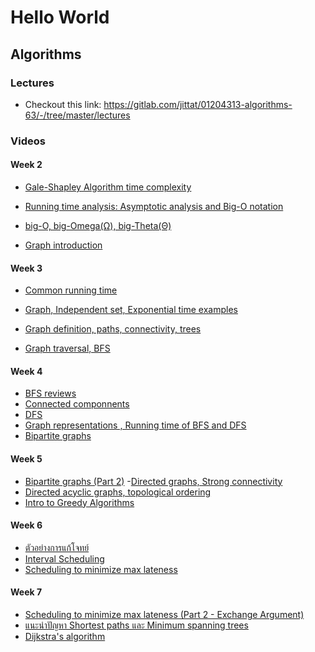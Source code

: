 # Hello World

## Algorithms
### Lectures
- Checkout this link: https://gitlab.com/jittat/01204313-algorithms-63/-/tree/master/lectures
### Videos
#### Week 2
- [Gale-Shapley Algorithm time complexity](https://l.facebook.com/l.php?u=https%3A%2F%2Fwww.youtube.com%2Fwatch%3Fv%3De9ATUeJdc8w%26list%3DPLii-CvAgf-8ipYcvg7qYSjUp0aWW3uox0%26index%3D4%26fbclid%3DIwAR0U-xh2C3ueYhj3KSHHaj1CnOSdnCFkxcNEXJMUtWWEev503KWhYepyM78&h=AT1GeuPWq9WVekxEQW1WLEqGSVGck0jGUcEEssAEKKnEkPRjRTNNdPu5pJh2izaNacMlGn4ES2bScpSYSQ1AG_nEgv8DDLg5E3kCp__6Dt2vNijRPBC6dk8EKRUgPU7J-s5M8q00eA&__tn__=-UK-R&c[0]=AT3zYXJ595bE6ju0KJr6QPYtHxDv4N2sI5nfSULn42JxJ0QNCjtJqNwZQU8CWY_EInCvzlttuLA1bnLF37WTghzVAHxNxq6FK6Tkj58E9C7LhGN3H9ZWOmkFNJs_28uK6Z-gOkV_D6BTA1i2jyrNEVgm91Q0xogzO6zrUW1Pjv88ZXGmUFaZgCKOioU2luiQgn8qhS1O5YPP-2b7nw)

- [Running time analysis: Asymptotic analysis and Big-O notation](https://l.facebook.com/l.php?u=https%3A%2F%2Fwww.youtube.com%2Fwatch%3Fv%3DLCnW6x5aNuU%26list%3DPLii-CvAgf-8ipYcvg7qYSjUp0aWW3uox0%26index%3D5%26fbclid%3DIwAR0ZpIDIgWnyVF9W9ELIhi_jHdIiAt7qlqgD8OHEj-3nJLBkgLWZW_atjOc&h=AT2ZPR37RYHziMMkKVxrx8wc-qcRCYa5MBnB5StUe_YGMto8OubrB62YQWyqH5kUTJcYSu81oR65VOVK2pd7ru02D-AYhij6n7Pc5CQKscNazo1ijml7XlzUFoIovQrCF3cHK_GTdg&__tn__=-UK-R&c[0]=AT3zYXJ595bE6ju0KJr6QPYtHxDv4N2sI5nfSULn42JxJ0QNCjtJqNwZQU8CWY_EInCvzlttuLA1bnLF37WTghzVAHxNxq6FK6Tkj58E9C7LhGN3H9ZWOmkFNJs_28uK6Z-gOkV_D6BTA1i2jyrNEVgm91Q0xogzO6zrUW1Pjv88ZXGmUFaZgCKOioU2luiQgn8qhS1O5YPP-2b7nw)

- [big-O, big-Omega(Ω), big-Theta(Θ)](https://l.facebook.com/l.php?u=https%3A%2F%2Fwww.youtube.com%2Fwatch%3Fv%3DfZAP51yGJfg%26list%3DPLii-CvAgf-8ipYcvg7qYSjUp0aWW3uox0%26index%3D7%26fbclid%3DIwAR3uuYyHkowpR61IyHaf5EeyTKAon9JCXQj55pTNKCuZ9P9hyATKTLdvK5E&h=AT1tg8aD9ixSQWwahqYDB--yq3yxXLI982mv0tHnYA0R11rcdvgRCQQSxzIs6K1KvVaWYcMJYF-BVB7hhY6QNif_VXH_tkJDMejsYIthSwgpgMLG0XE5lW-0a5i1P-4W9Ay6xVeo4g&__tn__=-UK-R&c[0]=AT3zYXJ595bE6ju0KJr6QPYtHxDv4N2sI5nfSULn42JxJ0QNCjtJqNwZQU8CWY_EInCvzlttuLA1bnLF37WTghzVAHxNxq6FK6Tkj58E9C7LhGN3H9ZWOmkFNJs_28uK6Z-gOkV_D6BTA1i2jyrNEVgm91Q0xogzO6zrUW1Pjv88ZXGmUFaZgCKOioU2luiQgn8qhS1O5YPP-2b7nw)

- [Graph introduction](https://l.facebook.com/l.php?u=https%3A%2F%2Fwww.youtube.com%2Fwatch%3Fv%3DfZAP51yGJfg%26list%3DPLii-CvAgf-8ipYcvg7qYSjUp0aWW3uox0%26index%3D7%26fbclid%3DIwAR3uuYyHkowpR61IyHaf5EeyTKAon9JCXQj55pTNKCuZ9P9hyATKTLdvK5E&h=AT1tg8aD9ixSQWwahqYDB--yq3yxXLI982mv0tHnYA0R11rcdvgRCQQSxzIs6K1KvVaWYcMJYF-BVB7hhY6QNif_VXH_tkJDMejsYIthSwgpgMLG0XE5lW-0a5i1P-4W9Ay6xVeo4g&__tn__=-UK-R&c[0]=AT3zYXJ595bE6ju0KJr6QPYtHxDv4N2sI5nfSULn42JxJ0QNCjtJqNwZQU8CWY_EInCvzlttuLA1bnLF37WTghzVAHxNxq6FK6Tkj58E9C7LhGN3H9ZWOmkFNJs_28uK6Z-gOkV_D6BTA1i2jyrNEVgm91Q0xogzO6zrUW1Pjv88ZXGmUFaZgCKOioU2luiQgn8qhS1O5YPP-2b7nw)

#### Week 3
- [Common running time](https://www.youtube.com/watch?v=vmmufsDVZsE&list=PLii-CvAgf-8ipYcvg7qYSjUp0aWW3uox0&index=8&fbclid=IwAR1dQgoQewxF99rt478C9inKcISScNn1-7ZiMdVwxY-4j2YlUiQRV_uNOik)

- [Graph, Independent set, Exponential time examples](https://www.youtube.com/watch?v=SlieAS0DRvo&list=PLii-CvAgf-8ipYcvg7qYSjUp0aWW3uox0&index=9&fbclid=IwAR2UPUzvpv68AD43QA3kCsIJsfkoaC7gLlwHk461PdorCyTu3Y0IhLInfOo)

- [Graph definition, paths, connectivity, trees](https://l.facebook.com/l.php?u=https%3A%2F%2Fwww.youtube.com%2Fwatch%3Fv%3DG7FFt0tgbdM%26list%3DPLii-CvAgf-8ipYcvg7qYSjUp0aWW3uox0%26index%3D10%26fbclid%3DIwAR3ADVvizBo7nb8J6j0hKqLCGlJs1r5zNxtpJYlvJs6aU1AEJC7eVhVTCZc&h=AT0g2-__ou_V96IUBZbZWDSaN9kPARfZSVTnsOeKK8iN0Ps6Fg3XQfL1fp7LtbWxNIdvn3aWj7CVXKNn8JhsZwNMcXpH_GvOzvXV5wgQniUgbvcB0H1_yb4RLFUWDqBoDQRAJ0WFig&__tn__=-UK-R&c[0]=AT1TD8QqDMkVTi2HSRvFyBaa5YM8DxwZCXX0to-c5NkMoRlWHW4-2DYOg6BAZ4HpLod2Sjop2pqTqS-j-6yqNNRtbfMq_0oMJqrkH5Y0TJ5EebQBCzqCPb5S6qeB0Fei6ZPOgSE90xAOCYGfb1dYtejoigb1DATvaV0kiYcl2cMlCU7Li7apqz5asnUr1TAG6PLkS56_TuliQzKR7w)

- [Graph traversal, BFS](https://l.facebook.com/l.php?u=https%3A%2F%2Fwww.youtube.com%2Fwatch%3Fv%3DMPto_xidWqM%26list%3DPLii-CvAgf-8ipYcvg7qYSjUp0aWW3uox0%26index%3D11%26fbclid%3DIwAR3vIBt6wpmeJN2UZW876F2gk-IPj1r-w8pwN-YLgdAn0HOcHM-OCknzBts&h=AT13IGxl22B1UIw6viz0GjJ0UgquatjQ9as5WxAFIygyOEn3clnt0aLvDKH-hpg4nlY0Q2xoGPWwYpjUTt8z33U1xsw3A_azh0N-I-v54QAq17haobHz3P86R4ld2yQ-hKtYz-Lzpw&__tn__=-UK-R&c[0]=AT1TD8QqDMkVTi2HSRvFyBaa5YM8DxwZCXX0to-c5NkMoRlWHW4-2DYOg6BAZ4HpLod2Sjop2pqTqS-j-6yqNNRtbfMq_0oMJqrkH5Y0TJ5EebQBCzqCPb5S6qeB0Fei6ZPOgSE90xAOCYGfb1dYtejoigb1DATvaV0kiYcl2cMlCU7Li7apqz5asnUr1TAG6PLkS56_TuliQzKR7w)

#### Week 4
- [BFS reviews](https://l.facebook.com/l.php?u=https%3A%2F%2Fwww.youtube.com%2Fwatch%3Fv%3DMXaxeLDJJc4%26list%3DPLii-CvAgf-8ipYcvg7qYSjUp0aWW3uox0%26index%3D12%26fbclid%3DIwAR1VllPHNIQV7lz6MS_uo8EkNdSUtkBkxXoWhcneSDXvQvzoIHDDGdcBYTQ&h=AT0ZZun1lxoEkadUCBAtb1_VR_MOaUGrc1SDZlEUjtos23ePIak1Tx_VRi_m1IfQ26O2mLmWsRadauISYYokZmskB1rid9v46tIHkROD8kF9WzH0XTcO-SOGcSc-hjLSBi_kia7MiQ&__tn__=-UK-R&c[0]=AT1GfA5Yvj2frvzzxyNmj5r4dKitjGfCsT734qzfhNRJHVI3f0SQmO8y8vELMi-gp70nC95O6cBc2YNlzytWQUdgH_rGE14s827YV7r31uTyEoKOkuM_4HEB-lndC9zqd0dsKH2r3TE31D_XY0y4z6YV3GZJP2IcTaXIbRPTfSB1YKBUgtFcGrYzafA3tBInewXFrKxQsK72Jj2U3A)
- [Connected componnents](https://l.facebook.com/l.php?u=https%3A%2F%2Fwww.youtube.com%2Fwatch%3Fv%3D9Iuolo0lMGc%26list%3DPLii-CvAgf-8ipYcvg7qYSjUp0aWW3uox0%26index%3D13%26fbclid%3DIwAR3mAGA0SbYWDghnJUTBorHnmy7xJYl3IMdnJqiX7NoSvXjssu4BJZucQUU&h=AT0x4k-Rk0kburKbhRi33BQO6xvmWKKuBaZjVFr8t341WGyCvj0xdAEwhEPhyEWvrJcy2IlXQznKGz19PXmM156ylqQ5ADheFb_LjfJz-_CbTzDfuvvCkk8yuGur5pxSjhtkWGX--A&__tn__=-UK-R&c[0]=AT1GfA5Yvj2frvzzxyNmj5r4dKitjGfCsT734qzfhNRJHVI3f0SQmO8y8vELMi-gp70nC95O6cBc2YNlzytWQUdgH_rGE14s827YV7r31uTyEoKOkuM_4HEB-lndC9zqd0dsKH2r3TE31D_XY0y4z6YV3GZJP2IcTaXIbRPTfSB1YKBUgtFcGrYzafA3tBInewXFrKxQsK72Jj2U3A)
- [DFS](https://l.facebook.com/l.php?u=https%3A%2F%2Fwww.youtube.com%2Fwatch%3Fv%3DGTknSn3vEFw%26list%3DPLii-CvAgf-8ipYcvg7qYSjUp0aWW3uox0%26index%3D14%26fbclid%3DIwAR0dHCGvEdtdFHwlXJ3nQK8f-B4YWyeg7tCodxvTmjXYTT_7pV8xA5acPGE&h=AT3Ie68MLW4unp76s26XGNHI5u9GjpVTIvAtmda7U4RKcGtkNyF2TtiYqgb5WTRDQoKDiHOBUkpnAWuPqATJxSLibJrNYwO_Y3L5b3Sd4DoHSsXN2brV2KVBDSxrn9LHaa4vBx9F-A&__tn__=-UK-R&c[0]=AT1GfA5Yvj2frvzzxyNmj5r4dKitjGfCsT734qzfhNRJHVI3f0SQmO8y8vELMi-gp70nC95O6cBc2YNlzytWQUdgH_rGE14s827YV7r31uTyEoKOkuM_4HEB-lndC9zqd0dsKH2r3TE31D_XY0y4z6YV3GZJP2IcTaXIbRPTfSB1YKBUgtFcGrYzafA3tBInewXFrKxQsK72Jj2U3A)
- [Graph representations , Running time of BFS and DFS](https://l.facebook.com/l.php?u=https%3A%2F%2Fwww.youtube.com%2Fwatch%3Fv%3DD7hUWi7voT4%26list%3DPLii-CvAgf-8ipYcvg7qYSjUp0aWW3uox0%26index%3D15%26fbclid%3DIwAR2T2kg3PUSugJgtgvZOao64zMkH46XhgdOv5jkctiFAc_zuuKNfAuOAanI&h=AT2mvlJnzngcxwwOlx68_gjeIFm23NJVY8OQb2J1VlkMI-KhuHkK4zdx-cxpvMSymFAuvo5xi8IT0KOPusvGOvQX-ozv77LLMyqeYK_x8sJ-M-kWq2ZYO3MloEQB_brszTP_vcmjMA&__tn__=-UK-R&c[0]=AT1GfA5Yvj2frvzzxyNmj5r4dKitjGfCsT734qzfhNRJHVI3f0SQmO8y8vELMi-gp70nC95O6cBc2YNlzytWQUdgH_rGE14s827YV7r31uTyEoKOkuM_4HEB-lndC9zqd0dsKH2r3TE31D_XY0y4z6YV3GZJP2IcTaXIbRPTfSB1YKBUgtFcGrYzafA3tBInewXFrKxQsK72Jj2U3A)
- [Bipartite graphs](https://www.youtube.com/watch?v=obiW7Tzvl38&list=PLii-CvAgf-8ipYcvg7qYSjUp0aWW3uox0&index=16&fbclid=IwAR2Lm1EKkOhkTXQtSAa018kYtGl7YCxKIZe8Sm4MtXCzcQ5Z8QliL_hw8C4)
#### Week 5
- [Bipartite graphs (Part 2)](https://l.facebook.com/l.php?u=https%3A%2F%2Fwww.youtube.com%2Fwatch%3Fv%3DQwhGVDCNwrw%26list%3DPLii-CvAgf-8ipYcvg7qYSjUp0aWW3uox0%26index%3D17%26fbclid%3DIwAR1ZujFmkceowFu3famlzVVkO3Bs9r4EuUSZ9WsL1LeOfRkECHJ9kgjb1jc&h=AT2noCT8yFFSDlfd8sHEMVGiPp165a7t-8aX-ItyC37toJrIzDDW2x5D42ZCQqtUH9dtTAcjJ5iBhoCABdM9hr1sikTHf1ivvwyDn1zncIdg0jftLH2zHXd3Ls-eIfU2T0VHVIbYcA&__tn__=-UK-R&c[0]=AT1OwTKSIUJ-kFxkSBqdJqp5QQL8QJTU_CXunAaKMPq7aeOVG8sjw2dM1yFTTSFLVvfR71pksnomCcW9KR3NzrPBx1LhOqsE95YDTNv7ILOwS-i-GNIzWQn982muTi1KqVdHHFuL7hZgX3zQMLLE4GQP4vWeb0688fNXmgB_mLP1pDQt9bTg-xZ3L7N6sraMmWnJOA-htfM6LlKSsw)
-[Directed graphs, Strong connectivity](https://l.facebook.com/l.php?u=https%3A%2F%2Fwww.youtube.com%2Fwatch%3Fv%3D_tKaejjoKmU%26list%3DPLii-CvAgf-8ipYcvg7qYSjUp0aWW3uox0%26index%3D18%26fbclid%3DIwAR3HmWgVonz-nfqhEB4x_FhfGD7RqjzklZPirOil-R5d0JR2LgItU2uqrxg&h=AT2W70B4c16zp_oPsy6JG4dJRLZ58WSVq7aYKQw2SUvcRbmdYCC7eXHqpA-b9TIFDj7qZZ7g8ngYr6VxQUT7X9pVUPvYVWom0ekTdiGrlD020qozDvpgp7AHMWD5vICFxFwGY7HuKA&__tn__=-UK-R&c[0]=AT1OwTKSIUJ-kFxkSBqdJqp5QQL8QJTU_CXunAaKMPq7aeOVG8sjw2dM1yFTTSFLVvfR71pksnomCcW9KR3NzrPBx1LhOqsE95YDTNv7ILOwS-i-GNIzWQn982muTi1KqVdHHFuL7hZgX3zQMLLE4GQP4vWeb0688fNXmgB_mLP1pDQt9bTg-xZ3L7N6sraMmWnJOA-htfM6LlKSsw)
- [Directed acyclic graphs, topological ordering](https://l.facebook.com/l.php?u=https%3A%2F%2Fwww.youtube.com%2Fwatch%3Fv%3D21iChmRzqnE%26list%3DPLii-CvAgf-8ipYcvg7qYSjUp0aWW3uox0%26index%3D19%26fbclid%3DIwAR1vEgxQdOnJVoU9VQgFXGVnIxtBK03-WlWTL8777259Lu6d4YPjAeDy5s4&h=AT0wxShfZegW03KgyxCc8gSPwchemmyKlRnLmZebcdywDFv2pB8z6_6AooCWx8FQmLp3K4SF6i_oVOzLadGmQ2x1lEKV7cz8t94tZNBhVZphdmEefOLTe5tDz0HQi-WcaSz_ILWKTg&__tn__=-UK-R&c[0]=AT1OwTKSIUJ-kFxkSBqdJqp5QQL8QJTU_CXunAaKMPq7aeOVG8sjw2dM1yFTTSFLVvfR71pksnomCcW9KR3NzrPBx1LhOqsE95YDTNv7ILOwS-i-GNIzWQn982muTi1KqVdHHFuL7hZgX3zQMLLE4GQP4vWeb0688fNXmgB_mLP1pDQt9bTg-xZ3L7N6sraMmWnJOA-htfM6LlKSsw)
- [Intro to Greedy Algorithms](https://l.facebook.com/l.php?u=https%3A%2F%2Fwww.youtube.com%2Fwatch%3Fv%3DKzcZ7LgmZ9w%26list%3DPLii-CvAgf-8ipYcvg7qYSjUp0aWW3uox0%26index%3D20%26fbclid%3DIwAR2hOskfBiFCjmHBZa36rQaVBm2uP9MwpoxNt_Yngs_Rx-V-auC0Z7Jekqs&h=AT1jHDM9xhZjgzw9-i7W0WFu7Tck-LUAkY672uCPr9EPHVzpmdUAuEGVM_3N47eZaVTqhetLykt0k0H3YquYFniME9NuP36SdCVhRm0omUXw98yByjxwxl0JJ1k9rxTx-p_EiuwUUA&__tn__=-UK-R&c[0]=AT1OwTKSIUJ-kFxkSBqdJqp5QQL8QJTU_CXunAaKMPq7aeOVG8sjw2dM1yFTTSFLVvfR71pksnomCcW9KR3NzrPBx1LhOqsE95YDTNv7ILOwS-i-GNIzWQn982muTi1KqVdHHFuL7hZgX3zQMLLE4GQP4vWeb0688fNXmgB_mLP1pDQt9bTg-xZ3L7N6sraMmWnJOA-htfM6LlKSsw)

#### Week 6
- [ตัวอย่างการแก้โจทย์](https://l.facebook.com/l.php?u=https%3A%2F%2Fwww.youtube.com%2Fwatch%3Fv%3Dz-gmJfXP4Yg%26list%3DPLii-CvAgf-8ipYcvg7qYSjUp0aWW3uox0%26index%3D21%26fbclid%3DIwAR1vIvkDPJgWZvlLpIfcUpfSMlIFD7dWQkojl7Ago_jYEleyeji5L-RWh6w&h=AT3BmQolX801JiGn8cIbKIIH3Jk57eAQgeuru5b0dFI7z8vl6epY8ZHTglYoPfyzJAy47-MjGeZyq432CalDhjZHMuNt5NfTVQ9i91N0Po9yhISFB8XjQQ35N1l3FRI9X0G3-JTLXA&__tn__=-UK-R&c[0]=AT2czydWlrZiIQ7ol5Gf6tzWpQFUUOHo659Iu8O6eQXPKWmTG51ruR7zr9tXcBD5CjR3mFIWxUq7B1KBWhx0ZJSBG-F-D7TKvmynVpyJKQaPRtZGelSr1zt-D-ZoMn1IU14I2iJ3RotHfHEpvOWqrO78EbklIwyckXx-aeKUGlCJEUPLVjuGX_EaKG2pbhvI2OiTyowNZlrQTYkCBw)
- [Interval Scheduling](https://www.youtube.com/watch?v=I975MVS741k...)
- [Scheduling to minimize max lateness](https://l.facebook.com/l.php?u=https%3A%2F%2Fwww.youtube.com%2Fwatch%3Fv%3DnO7b82qpEwk%26list%3DPLii-CvAgf-8ipYcvg7qYSjUp0aWW3uox0%26index%3D23%26fbclid%3DIwAR2hOskfBiFCjmHBZa36rQaVBm2uP9MwpoxNt_Yngs_Rx-V-auC0Z7Jekqs&h=AT05vWIN2w_g_87T6x0vJtkknDioAUOIJght_WPf7EPInPVijgaSWOuTB-cwzBc1o_g4uoUhH-jVb0TZ89eaX4xn4EeVvO9ka25wmM2f_zPwbToISpEqseUAt3_RNFgYukZa72iCZw&__tn__=-UK-R&c[0]=AT2czydWlrZiIQ7ol5Gf6tzWpQFUUOHo659Iu8O6eQXPKWmTG51ruR7zr9tXcBD5CjR3mFIWxUq7B1KBWhx0ZJSBG-F-D7TKvmynVpyJKQaPRtZGelSr1zt-D-ZoMn1IU14I2iJ3RotHfHEpvOWqrO78EbklIwyckXx-aeKUGlCJEUPLVjuGX_EaKG2pbhvI2OiTyowNZlrQTYkCBw)
#### Week 7
- [Scheduling to minimize max lateness (Part 2 - Exchange Argument)](https://l.facebook.com/l.php?u=https%3A%2F%2Fwww.youtube.com%2Fwatch%3Fv%3D9ogwKUqSXMM%26list%3DPLii-CvAgf-8ipYcvg7qYSjUp0aWW3uox0%26index%3D24%26fbclid%3DIwAR0ZpIDIgWnyVF9W9ELIhi_jHdIiAt7qlqgD8OHEj-3nJLBkgLWZW_atjOc&h=AT3VsVafaIAsMcT74KryqKHAY__ZrwrvqMkFuJIxJE3t5zjoP1Ie-BvqSpTRfqlp522He82IGwq6yuWKeaZCQCCYhOfd3eOoxvOyyyy9WKVTG2u0ACVneyboVsUIkXHF4Mq18zXNEg&__tn__=-UK-R&c[0]=AT2wih2-qniStzDjxBAHkJtDPliUAv1QTUUCLMD37U7VuCGeAAuS4cMFuMzmSVcZd8j-duT4jceh49kZ7wIA_JcIZ4LW_BxcsCASxqe_OYvL3exEs_RhzLgd7foAqtQFbK-Xa8roxF97pl4Xh7UCnSp7YBbcx4WgfXAerc_bGGtLuNJpxfqh74rG3Q5P_t6ORyrni7BEtuchosnE4Q)
- [แนะนำปัญหา Shortest paths และ Minimum spanning trees](https://l.facebook.com/l.php?u=https%3A%2F%2Fwww.youtube.com%2Fwatch%3Fv%3DCY_yy2LN4Zo%26list%3DPLii-CvAgf-8ipYcvg7qYSjUp0aWW3uox0%26index%3D25%26fbclid%3DIwAR3ADVvizBo7nb8J6j0hKqLCGlJs1r5zNxtpJYlvJs6aU1AEJC7eVhVTCZc&h=AT2T4dd5_wP2Aj1VVaA8fSYXhwfPXmnLIwaG2_15pLZufKAGkmup59oqWIRZTnP7efKMzC1MM9fL_wehwV4HUX-9JmD_R8lmdt0mqU9k_GEQNbi4uDPuj1se3Xg4q2--aM_gtpZRKg&__tn__=-UK-R&c[0]=AT2wih2-qniStzDjxBAHkJtDPliUAv1QTUUCLMD37U7VuCGeAAuS4cMFuMzmSVcZd8j-duT4jceh49kZ7wIA_JcIZ4LW_BxcsCASxqe_OYvL3exEs_RhzLgd7foAqtQFbK-Xa8roxF97pl4Xh7UCnSp7YBbcx4WgfXAerc_bGGtLuNJpxfqh74rG3Q5P_t6ORyrni7BEtuchosnE4Q)
- [Dijkstra's algorithm](https://l.facebook.com/l.php?u=https%3A%2F%2Fwww.youtube.com%2Fwatch%3Fv%3DBepZe8idGpE%26list%3DPLii-CvAgf-8ipYcvg7qYSjUp0aWW3uox0%26index%3D26%26fbclid%3DIwAR0ZdChOEauxt730VxQzT9qADSOiNt8ECPUGohQ4XebLwJ7w7eMrVKy7WrU&h=AT3-J2stKegyeC8dnNSB3TkR7HnTfRjvOsl-u1sKWGI-n3s_3foI3NUzI3lcTY7u41yIyJv4LOmKJtzgVoMrVd0MF7XE1DprW2I0loynS_Ohx3mX3Md6rBTtwbdSczAs5otbStmjMQ&__tn__=-UK-R&c[0]=AT2wih2-qniStzDjxBAHkJtDPliUAv1QTUUCLMD37U7VuCGeAAuS4cMFuMzmSVcZd8j-duT4jceh49kZ7wIA_JcIZ4LW_BxcsCASxqe_OYvL3exEs_RhzLgd7foAqtQFbK-Xa8roxF97pl4Xh7UCnSp7YBbcx4WgfXAerc_bGGtLuNJpxfqh74rG3Q5P_t6ORyrni7BEtuchosnE4Q)
